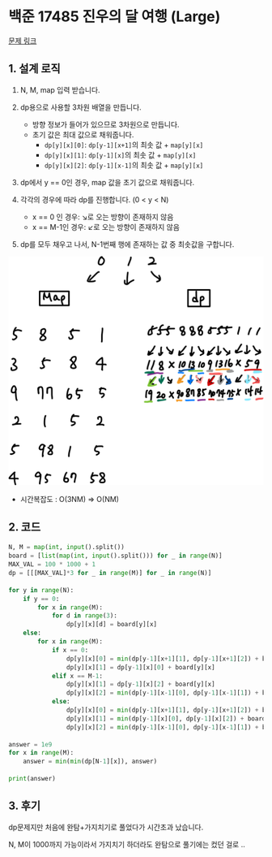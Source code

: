 # 백준 17485 진우의 달 여행 (Large) 

[문제 링크](https://www.acmicpc.net/problem/17485)

## 1. 설계 로직

1. N, M, map 입력 받습니다.
2. dp용으로 사용할 3차원 배열을 만듭니다.
   - 방향 정보가 들어가 있으므로 3차원으로 만듭니다.
   - 초기 값은 최대 값으로 채워줍니다.
     - `dp[y][x][0]`: `dp[y-1][x+1]`의 최솟 값 + `map[y][x]`
     - `dp[y][x][1]`: `dp[y-1][x]`의 최솟 값 + `map[y][x]`
     - `dp[y][x][2]`: `dp[y-1][x-1]`의 최솟 값 + `map[y][x]`
3. dp에서 y == 0인 경우, map 값을 초기 값으로 채워줍니다.
4. 각각의 경우에 따라 dp를 진행합니다. (0 < y < N)
   - x == 0 인 경우: ↘로 오는 방향이 존재하지 않음
   - x == M-1인 경우: ↙로 오는 방향이 존재하지 않음

4. dp를 모두 채우고 나서, N-1번째 행에  존재하는 값 중 최솟값을 구합니다.

![image-20211209163939976](README.assets/image-20211209163939976.png)

- 시간복잡도 : O(3NM) => O(NM)

## 2. 코드

```python
N, M = map(int, input().split())
board = [list(map(int, input().split())) for _ in range(N)]
MAX_VAL = 100 * 1000 + 1
dp = [[[MAX_VAL]*3 for _ in range(M)] for _ in range(N)]

for y in range(N):
    if y == 0:
        for x in range(M):
            for d in range(3):
                dp[y][x][d] = board[y][x]
    else:
        for x in range(M):
            if x == 0:
                dp[y][x][0] = min(dp[y-1][x+1][1], dp[y-1][x+1][2]) + board[y][x]
                dp[y][x][1] = dp[y-1][x][0] + board[y][x]
            elif x == M-1:
                dp[y][x][1] = dp[y-1][x][2] + board[y][x]
                dp[y][x][2] = min(dp[y-1][x-1][0], dp[y-1][x-1][1]) + board[y][x]
            else:
                dp[y][x][0] = min(dp[y-1][x+1][1], dp[y-1][x+1][2]) + board[y][x]
                dp[y][x][1] = min(dp[y-1][x][0], dp[y-1][x][2]) + board[y][x]
                dp[y][x][2] = min(dp[y-1][x-1][0], dp[y-1][x-1][1]) + board[y][x]

answer = 1e9
for x in range(M):
    answer = min(min(dp[N-1][x]), answer)

print(answer)
```

## 3. 후기

dp문제지만 처음에 완탐+가지치기로 풀었다가 시간초과 났습니다.

N, M이 1000까지 가능이라서 가지치기 하더라도 완탐으로 풀기에는 컸던 걸로 ..